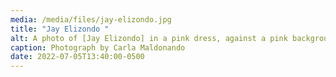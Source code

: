 ```yaml
---
media: /media/files/jay-elizondo.jpg
title: "Jay Elizondo "
alt: A photo of [Jay Elizondo] in a pink dress, against a pink background.
caption: Photograph by Carla Maldonando
date: 2022-07-05T13:40:00-0500
---
```

